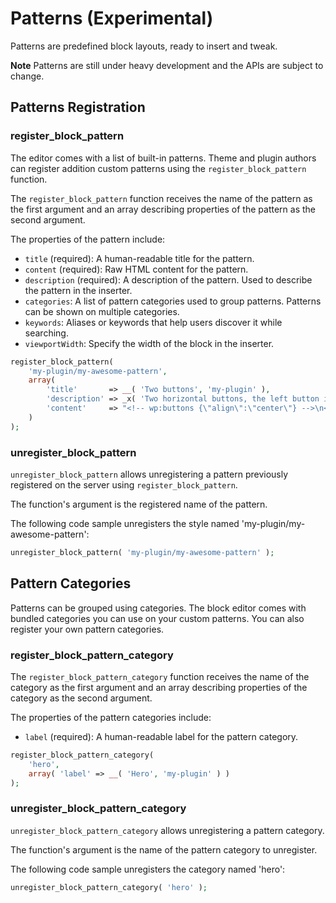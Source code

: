 # Patterns (Experimental)

Patterns are predefined block layouts, ready to insert and tweak. 

**Note** Patterns are still under heavy development and the APIs are subject to change.

## Patterns Registration

### register_block_pattern

The editor comes with a list of built-in patterns. Theme and plugin authors can register addition custom patterns using the `register_block_pattern` function.

The `register_block_pattern` function receives the name of the pattern as the first argument and an array describing properties of the pattern as the second argument.

The properties of the pattern include:
 - `title` (required): A human-readable title for the pattern.
 - `content` (required): Raw HTML content for the pattern.
 - `description` (required): A description of the pattern. Used to describe the pattern in the inserter.
 - `categories`: A list of pattern categories used to group patterns. Patterns can be shown on multiple categories.
 - `keywords`: Aliases or keywords that help users discover it while searching.
 - `viewportWidth`: Specify the width of the block in the inserter.

```php
register_block_pattern(
	'my-plugin/my-awesome-pattern',
	array(
		'title'       => __( 'Two buttons', 'my-plugin' ),
		'description' => _x( 'Two horizontal buttons, the left button is filled in, and the right button is outlined.', 'Block pattern description', 'my-plugin' ),
		'content'     => "<!-- wp:buttons {\"align\":\"center\"} -->\n<div class=\"wp-block-buttons aligncenter\"><!-- wp:button {\"backgroundColor\":\"very-dark-gray\",\"borderRadius\":0} -->\n<div class=\"wp-block-button\"><a class=\"wp-block-button__link has-background has-very-dark-gray-background-color no-border-radius\">" . esc_html__( 'Button One', 'my-plugin' ) . "</a></div>\n<!-- /wp:button -->\n\n<!-- wp:button {\"textColor\":\"very-dark-gray\",\"borderRadius\":0,\"className\":\"is-style-outline\"} -->\n<div class=\"wp-block-button is-style-outline\"><a class=\"wp-block-button__link has-text-color has-very-dark-gray-color no-border-radius\">" . esc_html__( 'Button Two', 'my-plugin' ) . "</a></div>\n<!-- /wp:button --></div>\n<!-- /wp:buttons -->",
	)
);
```

### unregister_block_pattern

`unregister_block_pattern` allows unregistering a pattern previously registered on the server using `register_block_pattern`.

The function's argument is the registered name of the pattern.

The following code sample unregisters the style named 'my-plugin/my-awesome-pattern':

```php
unregister_block_pattern( 'my-plugin/my-awesome-pattern' );
```

## Pattern Categories

Patterns can be grouped using categories. The block editor comes with bundled categories you can use on your custom patterns. You can also register your own pattern categories.

### register_block_pattern_category

The `register_block_pattern_category` function receives the name of the category as the first argument and an array describing properties of the category as the second argument.

The properties of the pattern categories include:
 - `label` (required): A human-readable label for the pattern category.

```php
register_block_pattern_category(
	'hero',
	array( 'label' => __( 'Hero', 'my-plugin' ) )
);
```

### unregister_block_pattern_category

`unregister_block_pattern_category` allows unregistering a pattern category.

The function's argument is the name of the pattern category to unregister.

The following code sample unregisters the category named 'hero':

```php
unregister_block_pattern_category( 'hero' );
```
